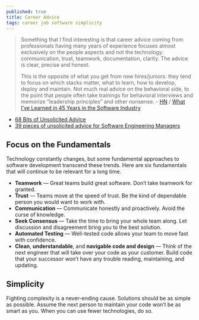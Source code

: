 ```yaml
---
published: true
title: Career Advice
tags: career job software simplicity
---
```

> Something that I find interesting is that career advice coming from professionals having many years of experience focuses almost exclusively on the people aspects and not the technology: communication, trust, teamwork, documentation, clarity. The advice is clear, precise and honest.
>
> This is the opposite of what you get from new hires/juniors: they tend to focus on which stacks matter, what to learn, how to develop, deploy and maintain. Not much real advice on the behavioral side, to the point that people often take trainings for behavioral interviews and memorize “leadership principles” and other nonsense. - [HN](https://news.ycombinator.com/item?id=25658216) / [What I’ve Learned in 45 Years in the Software Industry](https://www.bti360.com/what-ive-learned-in-45-years-in-the-software-industry/)

- [68 Bits of Unsolicited Advice](https://kk.org/thetechnium/68-bits-of-unsolicited-advice/)
- [39 pieces of unsolicited advice for Software Engineering Managers](https://camunda.com/blog/2020/08/39-pieces-of-unsolicited-advice-for-software-engineering-managers/)


## Focus on the Fundamentals

Technology constantly changes, but some fundamental approaches to software development transcend these trends. Here are six fundamentals that will continue to be relevant for a long time.

- **Teamwork** — Great teams build great software. Don’t take teamwork for granted.
- **Trust** — Teams move at the speed of trust. Be the kind of dependable person you would want to work with.
- **Communication** — Communicate honestly and proactively. Avoid the curse of knowledge.
- **Seek Consensus** — Take the time to bring your whole team along. Let discussion and disagreement bring you to the best solution.
- **Automated Testing** —  Well-tested code allows your team to move fast with confidence.
- **Clean**, **understandable**, and **navigable code and design** — Think of the next engineer that will take over your code as your customer.  Build code that your successor won’t have any trouble reading, maintaining, and updating.

## Simplicity

Fighting complexity is a never-ending cause. Solutions should be as simple as possible. Assume the next person to maintain your code won’t be as smart as you. When you can use fewer technologies, do so.
